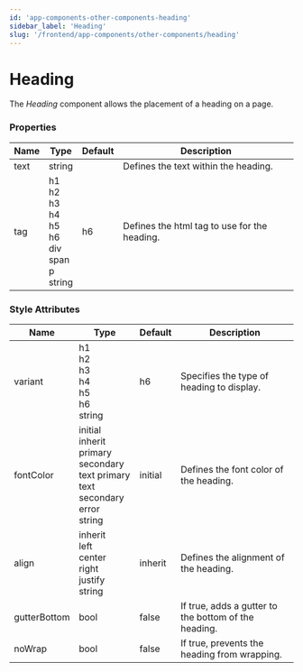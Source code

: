 ```yaml
---
id: 'app-components-other-components-heading'
sidebar_label: 'Heading'
slug: '/frontend/app-components/other-components/heading'
---
```


# Heading
The *Heading* component allows the placement of a heading on a page.

### Properties
<table>
<thead>
<tr><th>Name</th><th>Type</th><th>Default</th><th>Description</th></tr>
</thead>
<tbody>
<tr><td>text</td><td>string</td><td></td><td>Defines the text within the heading.</td></tr>
<tr><td>tag</td><td>h1<br/>h2<br/>h3<br/>h4<br/>h5<br/>h6<br/>div<br/>span<br/>p<br/>string</td><td>h6</td><td>Defines the html tag to use for the heading.</td></tr>
</tbody>
</table>

### Style Attributes
<table>
<thead>
<tr><th>Name</th><th>Type</th><th>Default</th><th>Description</th></tr>
</thead>
<tbody>
<tr><td>variant</td><td>h1<br/>h2<br/>h3<br/>h4<br/>h5<br/>h6<br/>string</td><td>h6</td><td>Specifies the type of heading to display.</td></tr>
<tr><td>fontColor</td><td>initial<br/>inherit<br/>primary<br/>secondary<br/>text primary<br/>text secondary<br/>error<br/>string</td><td>initial</td><td>Defines the font color of the heading.</td></tr>
<tr><td>align</td><td>inherit<br/>left<br/>center<br/>right<br/>justify<br/>string</td><td>inherit</td><td>Defines the alignment of the heading.</td></tr>
<tr><td>gutterBottom</td><td>bool</td><td>false</td><td>If true, adds a gutter to the bottom of the heading.</td></tr>
<tr><td>noWrap</td><td>bool</td><td>false</td><td>If true, prevents the heading from wrapping.</td></tr>
</tbody>
</table>

